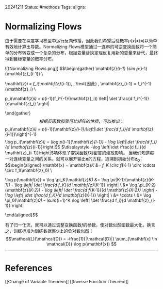 20241211
Status: #methods
Tags: 
aligns: 
# Normalizing Flows
由于需要在深度学习模型中运行反向传播，因此我们希望后验概率$p(\textbf{z}|\textbf{x})$可以简单有效地计算出导数。Normalizing Flows模型通过一连串的可逆变换函数将一个简单的分布转变成一个复杂的分布，根据变量替换定理反复用新的变量来替代，最终得到目标变量的概率分布。

![[Normalizing Flows.png]]
$$\begin{gather}
\mathbf{z}_{i-1} \sim p_{i-1}(\mathbf{z}_{i-1}) \\

\mathbf{z}_i = f_i(\mathbf{z}_{i-1}), \, \text{因此} \, \mathbf{z}_{i-1} = f_i^{-1}(\mathbf{z}_i) \\

p_i(\mathbf{z}_i) = p_{i-1}(f_i^{-1}(\mathbf{z}_i)) \left| \det \frac{d f_i^{-1}}{d\mathbf{z}_i} \right|

\end{gather}$$
根据反函数和雅可比矩阵的性质，可以推出：
$$p_i(\mathbf{z}_i) = p_{i-1}(\mathbf{z}_{i-1})\left|\det \frac{d f_i}{d \mathbf{z}_{i-1}}\right|^{-1}$$$$\log p_i(\mathbf{z}_i) = \log p_{i-1}(\mathbf{z}_{i-1}) - \log \left|\det \frac{d f_i}{d \mathbf{z}_{i-1}}\right|$$
$\displaystyle -\log \left|\det \frac{d f_i}{d \mathbf{z}_{i-1}}\right|$项体现了变换函数$f$对密度的缩放影响。
当我们知道每一对连续变量之间的关系，就可以展开输出$\mathbf{x}$的方程，追溯到初始分布$\mathbf{z_0}$：
$$\begin{aligned}
\mathbf{x} = \mathbf{z}_K &= f_K \circ f_{K-1} \circ \cdots \circ f_1(\mathbf{z}_0) \\

\log p(\mathbf{x}) = \log \pi_K(\mathbf{z}_K) 
&= \log \pi_{K-1}(\mathbf{z}_{K-1}) - \log \left| \det \frac{d f_K}{d \mathbf{z}_{K-1}} \right| \\ 
&= \log \pi_{K-2}(\mathbf{z}_{K-2}) - \log \left| \det \frac{d f_{K-1}}{d \mathbf{z}_{K-2}} \right| - \log \left| \det \frac{d f_K}{d \mathbf{z}_{K-1}} \right| \\
&= \cdots \\
&= \log \pi_0(\mathbf{z}_0) - \sum_{i=1}^K \log \left| \det \frac{d f_i}{d \mathbf{z}_{i-1}} \right|

\end{aligned}$$

有了归一化流，就可以通过调整变换函数$f$的参数，使对数似然函数最大化，换言之，训练标准为训练数据集$\mathcal{D}$上的负对数似然：
$$\mathcal{L}(\mathcal{D}) = -\frac{1}{|\mathcal{D}|} \sum_{\mathbf{x} \in \mathcal{D}} \log p(\mathbf{x})
$$


---
# References
[[Change of Variable Theorem]]
[[Inverse Function Theorem]]
